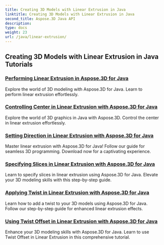 ```yaml
---
title: Creating 3D Models with Linear Extrusion in Java
linktitle: Creating 3D Models with Linear Extrusion in Java
second_title: Aspose.3D Java API
description: 
type: docs
weight: 23
url: /java/linear-extrusion/
---
```


## Creating 3D Models with Linear Extrusion in Java Tutorials
### [Performing Linear Extrusion in Aspose.3D for Java](./performing-linear-extrusion/)
Explore the world of 3D modeling with Aspose.3D for Java. Learn to perform linear extrusion effortlessly.
### [Controlling Center in Linear Extrusion with Aspose.3D for Java](./controlling-center/)
Explore the world of 3D graphics in Java with Aspose.3D. Control the center in linear extrusion effortlessly.
### [Setting Direction in Linear Extrusion with Aspose.3D for Java](./setting-direction/)
Master linear extrusion with Aspose.3D for Java! Follow our guide for seamless 3D programming. Download now for a captivating experience.
### [Specifying Slices in Linear Extrusion with Aspose.3D for Java](./specifying-slices/)
Learn to specify slices in linear extrusion using Aspose.3D for Java. Elevate your 3D modeling skills with this step-by-step guide.
### [Applying Twist in Linear Extrusion with Aspose.3D for Java](./applying-twist/)
Learn how to add a twist to your 3D models using Aspose.3D for Java. Follow our step-by-step guide for enhanced linear extrusion effects.
### [Using Twist Offset in Linear Extrusion with Aspose.3D for Java](./using-twist-offset/)
Enhance your 3D modeling skills with Aspose.3D for Java. Learn to use Twist Offset in Linear Extrusion in this comprehensive tutorial.